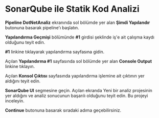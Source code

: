 # SonarQube ile Statik Kod Analizi

**Pipeline DotNetAnaliz** ekranında sol bölümde yer alan **Şimdi Yapılandır** butonuna basarak pipeline'ı başlatın.

**Yapılandırma Geçmişi** bölümünde **#1** girdisi şeklinde iş'e ait çalışma kaydı olduğunu teyit edin.

**#1** linkine tıklayarak yapılandırma sayfasına gidin.

Açılan **Yapılandırma #1** sayfasında sol bölümde yer alan **Console Output** linkine tıklayın.

Açılan **Konsol Çıktısı** sayfasında yapılandırma işlemine ait çıktının yer aldığını teyit edin.

**SonarQube UI** segmesine geçin. Açılan ekranda Yeni bir analiz projesinin yer aldığını ve analiz sonucunun başarılı olduğunu teyit edin. Bu projeyi inceleyin.

**Continue** butonuna basarak sıradaki adıma geçebilirsiniz.